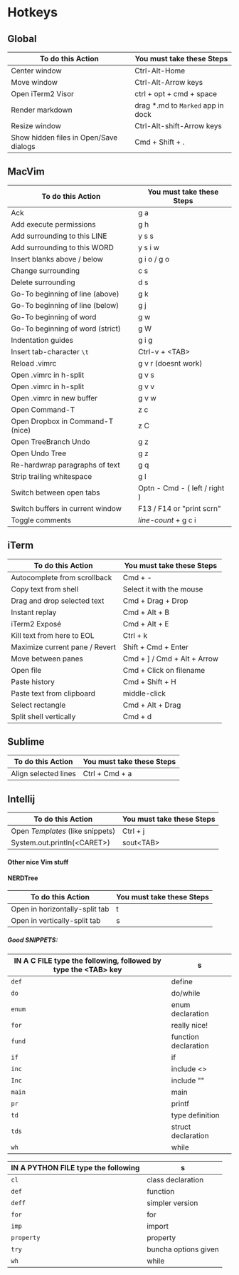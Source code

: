 Hotkeys
======

## Global

To do this Action                       | You must take these Steps
----------------------------------------|-----------------------------------
Center window                           | Ctrl-Alt-Home
Move window                             | Ctrl-Alt-Arrow keys
Open iTerm2 Visor                       | ctrl + opt + cmd + space
Render markdown                         | drag *.md to `Marked` app in dock
Resize window                           | Ctrl-Alt-shift-Arrow keys
Show hidden files in Open/Save dialogs  | Cmd + Shift + .


## MacVim

To do this Action                   | You must take these Steps
------------------------------------|--------------------------
Ack                                 | g a
Add execute permissions             | g h
Add surrounding to this LINE        | y s s
Add surrounding to this WORD        | y s i w
Insert blanks above / below         | g i o / g o
Change surrounding                  | c s
Delete surrounding                  | d s
Go-To beginning of line (above)     | g k
Go-To beginning of line (below)     | g j
Go-To beginning of word             | g w
Go-To beginning of word (strict)    | g W
Indentation guides                  | g i g
Insert tab-character `\t`           | Ctrl-v + \<TAB\>
Reload .vimrc                       | g v r (doesnt work)
Open .vimrc in h-split              | g v s
Open .vimrc in h-split              | g v v
Open .vimrc in new buffer           | g v w
Open Command-T                      | z c
Open Dropbox in Command-T (nice)    | z C
Open TreeBranch Undo                | g z
Open Undo Tree                      | g z
Re-hardwrap paragraphs of text      | g q
Strip trailing whitespace           | g l
Switch between open tabs            | Optn - Cmd - ( left / right )
Switch buffers in current window    | F13 / F14 or "print scrn"
Toggle comments                     | *line-count* + g c i


## iTerm
To do this Action               | You must take these Steps
--------------------------------|--------------------------
Autocomplete from scrollback    | Cmd + -
Copy text from shell            | Select it with the mouse
Drag and drop selected text     | Cmd + Drag + Drop
Instant replay                  | Cmd + Alt + B
iTerm2 Exposé                   | Cmd + Alt + E
Kill text from here to EOL      | Ctrl + k
Maximize current pane / Revert  | Shift + Cmd + Enter
Move between panes              | Cmd + ] / Cmd + Alt + Arrow
Open file                       | Cmd + Click on filename
Paste history                   | Cmd + Shift + H
Paste text from clipboard       | middle-click
Select rectangle                | Cmd + Alt + Drag
Split shell vertically          | Cmd + d

## Sublime
To do this Action                   | You must take these Steps
------------------------------------|--------------------------
Align selected lines                | Ctrl + Cmd + a


## Intellij

To do this Action                   | You must take these Steps
------------------------------------|--------------------------
Open *Templates* (like snippets)    | Ctrl + j
System.out.println(\<CARET\>)       | sout\<TAB\>


#### Other nice Vim stuff

#### NERDTree
To do this Action               | You must take these Steps
--------------------------------|--------------------------
Open in horizontally-split tab  | t
Open in vertically-split tab    | s


##### Good SNIPPETS:
IN A C FILE type the following, followed by type the \<TAB\> key | s
----------------------------|--
`def`       |  define
`do`        |  do/while
`enum`      |  enum declaration
`for`       |  really nice!
`fund`      |  function declaration
`if`        |  if
`inc`       |  include <>
`Inc`       |  include ""
`main`      |  main
`pr`        |  printf
`td`        |  type definition
`tds`       |  struct declaration
`wh`        |  while

IN A PYTHON FILE type the following | s
------------------------------------|--
`cl`            |  class declaration
`def`           |  function
`deff`          |  simpler version
`for`           |  for
`imp`           |  import
`property`      |  property
`try`           |  buncha options given
`wh`            |  while


